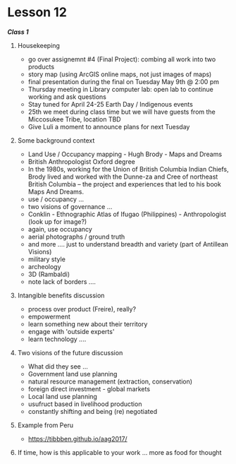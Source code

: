 Lesson 12
========

*__Class 1__*  

1. Housekeeping
   -   go over assignemnt #4 (Final Project): combing all work into two products
      -   story map (using ArcGIS online maps, not just images of maps)
      -   final presentation during the final on Tuesday May 9th @ 2:00 pm
   -   Thursday meeting in Library computer lab: open lab to continue working and ask questions
   -   Stay tuned for April 24-25 Earth Day / Indigenous events
      -   25th we meet during class time but we will have guests from the Miccosukee Tribe, location TBD
   -   Give Luli a moment to announce plans for next Tuesday

2. Some background context
   -   Land Use / Occupancy mapping - Hugh Brody - Maps and Dreams
      -   British Anthropologist Oxford degree
      -   In the 1980s, working for the Union of British Columbia Indian Chiefs, Brody lived and worked with the Dunne-za and Cree of northeast British Columbia – the project and experiences that led to his book Maps And Dreams.
      -   use / occupancy ...
      -   two visions of governance ...
   -   Conklin - Ethnographic Atlas of Ifugao (Philippines) - Anthropologist (look up for image?)
      -   again, use occupancy
      -   aerial photographs / ground truth
   -   and more .... just to understand breadth and variety (part of Antillean Visions)
      -   military style
      -   archeology
      -   3D (Rambaldi)
      -   note lack of borders ....

3. Intangible benefits discussion
   -   process over product (Freire), really?
   -   empowerment
   -   learn something new about their territory
   -   engage with 'outside experts'
   -   learn technology ....

4. Two visions of the future discussion
   -   What did they see ...
   -   Government land use planning
      -   natural resource management (extraction, conservation)
      -   foreign direct investment - global markets
   -   Local land use planning
      -   usufruct based in livelihood production
      -   constantly shifting and being (re) negotiated

5. Example from Peru
   -   https://tibbben.github.io/aag2017/

6. If time, how is this applicable to your work ... more as food for thought